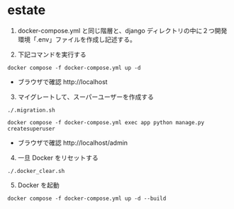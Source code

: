# estate

1. docker-compose.yml と同じ階層と、django ディレクトリの中に２つ開発環境「.env」ファイルを作成し記述する。

2. 下記コマンドを実行する

```
docker compose -f docker-compose.yml up -d
```

- ブラウザで確認
  http://localhost

3. マイグレートして、スーパーユーザーを作成する

```
./.migration.sh

docker compose -f docker-compose.yml exec app python manage.py createsuperuser
```

- ブラウザで確認
  http://localhost/admin

4. 一旦 Docker をリセットする

```
./.docker_clear.sh
```

5. Docker を起動

```
docker compose -f docker-compose.yml up -d --build
```
